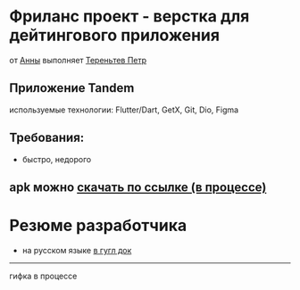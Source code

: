# Фриланс проект - верстка для дейтингового приложения
от [Анны](https://t.me/kkkotovaa) выполняет [Тереньтев Петр](https://career.habr.com/poteryal_trusy)

## Приложение Tandem
используемые технологии: Flutter/Dart, GetX, Git, Dio, Figma

## Требования:
- быстро, недорого


## apk можно [скачать по ссылке (в процессе)]()

# Резюме разработчика
- на русском языке [в гугл док](https://docs.google.com/document/d/1CCfJFvgmqnxjfiOAsmCUO2wQwqHyatsAuDBLwni1FnI/edit)

---
гифка в процессе
